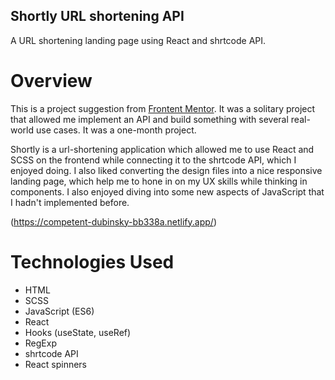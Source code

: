 ## Shortly URL shortening API 
  A URL shortening landing page using React and shrtcode API.
  
  # Overview 
  This is a project suggestion from [Frontent Mentor](https://www.frontendmentor.io/). It was a solitary project that allowed me implement an API and build something with           several real-world use cases. It was a one-month project.
  
  Shortly is a url-shortening application which allowed me to use React and SCSS on the frontend while connecting it to the shrtcode API, which I enjoyed doing. I also liked         converting the design files into a nice responsive landing page, which help me to hone in on my UX skills while thinking in components. I also enjoyed diving into some new         aspects of JavaScript that I hadn't implemented before. 
  
  (https://competent-dubinsky-bb338a.netlify.app/)
  
  # Technologies Used
  - HTML
  - SCSS
  - JavaScript (ES6)
  - React
  - Hooks (useState, useRef)
  - RegExp
  - shrtcode API
  - React spinners
